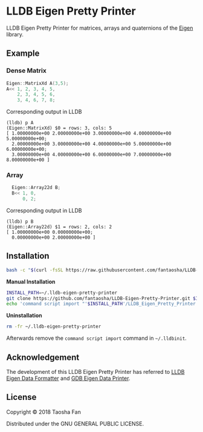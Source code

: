 # LLDB Eigen Pretty Printer

LLDB Eigen Pretty Printer for matrices, arrays and quaternions of the [Eigen](http://eigen.tuxfamily.org) library.

## Example

### Dense Matrix

```cpp
Eigen::MatrixXd A(3,5);
A<< 1, 2, 3, 4, 5,
    2, 3, 4, 5, 6,
    3, 4, 6, 7, 8;
```

Corresponding output in LLDB

```
(lldb) p A
(Eigen::MatrixXd) $0 = rows: 3, cols: 5
[ 1.00000000e+00 2.00000000e+00 3.00000000e+00 4.00000000e+00 5.00000000e+00;
  2.00000000e+00 3.00000000e+00 4.00000000e+00 5.00000000e+00 6.00000000e+00;
  3.00000000e+00 4.00000000e+00 6.00000000e+00 7.00000000e+00 8.00000000e+00 ]
```

### Array

```cpp
  Eigen::Array22d B;
  B<< 1, 0,
      0, 2;
```

Corresponding output in LLDB

```
(lldb) p B
(Eigen::Array22d) $1 = rows: 2, cols: 2
[ 1.00000000e+00 0.00000000e+00;
  0.00000000e+00 2.00000000e+00 ]
```

## Installation

```bash
bash -c "$(curl -fsSL https://raw.githubusercontent.com/fantaosha/LLDB-Eigen-Pretty-Printer/master/tools/install.sh)"
```

__Manual Installation__

```bash
INSTALL_PATH=~/.lldb-eigen-pretty-printer
git clone https://github.com/fantaosha/LLDB-Eigen-Pretty-Printer.git $INSTALL_PATH
echo 'command script import "'$INSTALL_PATH'/LLDB_Eigen_Pretty_Printer.py"' >> ~/.lldbinit
```

__Uninstallation__

```bash
rm -fr ~/.lldb-eigen-pretty-printer
```

Afterwards remove the `command script import` command in `~/.lldbinit`.

## Acknowledgement

The development of this LLDB Eigen Pretty Printer has referred to [LLDB Eigen Data Formatter](https://github.com/tehrengruber/LLDB-Eigen-Data-Formatter) and [GDB Eigen Data Printer](https://github.com/RLovelett/eigen/tree/master/debug/gdb).

## License

Copyright © 2018 Taosha Fan

Distributed under the GNU GENERAL PUBLIC LICENSE.
